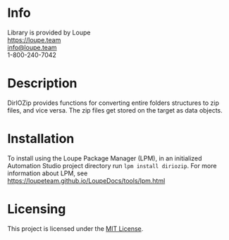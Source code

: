 # Info
Library is provided by Loupe  
https://loupe.team  
info@loupe.team  
1-800-240-7042  

# Description
DirIOZip provides functions for converting entire folders structures to zip files, and vice versa. The zip files get stored on the target as data objects.  

# Installation
To install using the Loupe Package Manager (LPM), in an initialized Automation Studio project directory run `lpm install diriozip`. For more information about LPM, see https://loupeteam.github.io/LoupeDocs/tools/lpm.html

# Licensing

This project is licensed under the [MIT License](LICENSE).